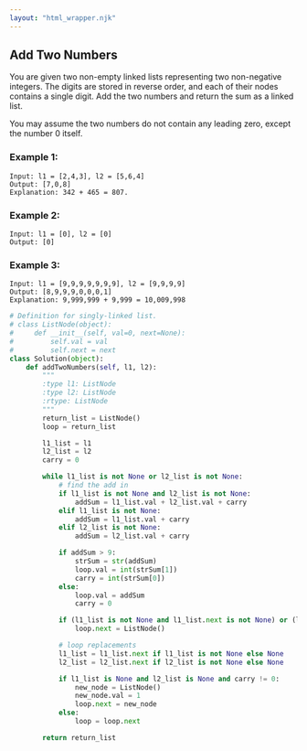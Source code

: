 ```yaml
---
layout: "html_wrapper.njk"
---
```


## Add Two Numbers
You are given two non-empty linked lists representing two non-negative integers. The digits are stored in reverse order, and each of their nodes contains a single digit. Add the two numbers and return the sum as a linked list.

You may assume the two numbers do not contain any leading zero, except the number 0 itself.

### Example 1:

```
Input: l1 = [2,4,3], l2 = [5,6,4]
Output: [7,0,8]
Explanation: 342 + 465 = 807.
```

### Example 2:

```
Input: l1 = [0], l2 = [0]
Output: [0]
```

### Example 3:

```
Input: l1 = [9,9,9,9,9,9,9], l2 = [9,9,9,9]
Output: [8,9,9,9,0,0,0,1]
Explanation: 9,999,999 + 9,999 = 10,009,998
```

```python
# Definition for singly-linked list.
# class ListNode(object):
#     def __init__(self, val=0, next=None):
#         self.val = val
#         self.next = next
class Solution(object):
    def addTwoNumbers(self, l1, l2):
        """
        :type l1: ListNode
        :type l2: ListNode
        :rtype: ListNode
        """
        return_list = ListNode()
        loop = return_list

        l1_list = l1
        l2_list = l2
        carry = 0

        while l1_list is not None or l2_list is not None:
            # find the add in
            if l1_list is not None and l2_list is not None:
                addSum = l1_list.val + l2_list.val + carry
            elif l1_list is not None:
                addSum = l1_list.val + carry
            elif l2_list is not None:
                addSum = l2_list.val + carry

            if addSum > 9:
                strSum = str(addSum)
                loop.val = int(strSum[1])
                carry = int(strSum[0])
            else:
                loop.val = addSum
                carry = 0

            if (l1_list is not None and l1_list.next is not None) or (l2_list is not None and l2_list.next is not None):
                loop.next = ListNode()

            # loop replacements
            l1_list = l1_list.next if l1_list is not None else None
            l2_list = l2_list.next if l2_list is not None else None

            if l1_list is None and l2_list is None and carry != 0:
                new_node = ListNode()
                new_node.val = 1
                loop.next = new_node
            else:
                loop = loop.next

        return return_list
```